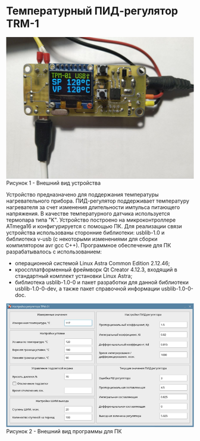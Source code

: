 ﻿# Температурный ПИД-регулятор TRM-1
![внешний вид устройства](TRM-1.jpg)
Рисунок 1 - Внешний вид устройства

Устройство предназначено для поддержания температуры нагревательного прибора.
ПИД-регулятор поддерживает температуру нагревателя за счет изменения длительности
импульса питающего напряжения. В качестве температурного датчика используется 
термопара типа "K". Устройство построено на микроконтроллере ATmega16 и 
конфигурируется с помощью ПК.
Для реализации связи устройства использованы сторонние библиотеки: usblib-1.0 и
библиотека v-usb (с некоторыми изменениями для сборки компилятором avr gcc C++).
Программное обеспечение для ПК разрабатывалось с использованием:
- операционной системой Linux Astra Common Edition 2.12.46;
- кроссплатформенный фреймворк Qt Creator 4.12.3, входящий в стандартный комплект 
  установки Linux Astra;
- библиотека usblib-1.0-0 и пакет разработки для данной библиотеки usblib-1.0-0-dev, 
  а также пакет справочной информации usblib-1.0-0-doc.

![внешний вид программы](host.jpg)
Рисунок 2 - Внешний вид программы для ПК



